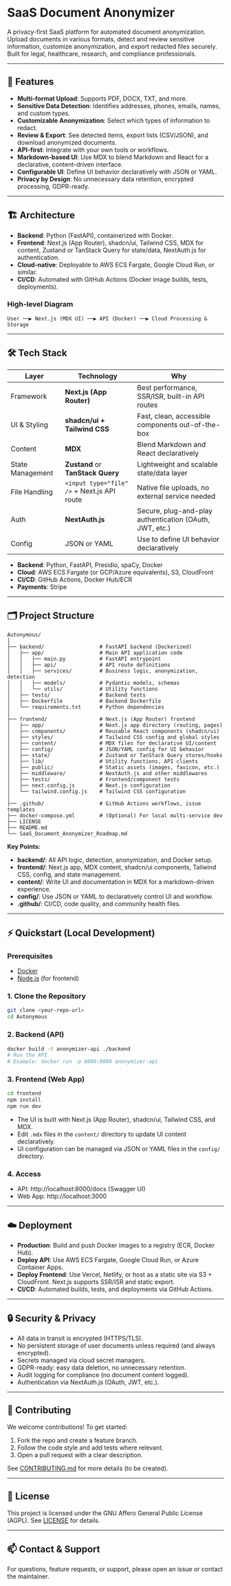 # SaaS Document Anonymizer

A privacy-first SaaS platform for automated document anonymization. Upload documents in various formats, detect and review sensitive information, customize anonymization, and export redacted files securely. Built for legal, healthcare, research, and compliance professionals.

---

## 🚀 Features
- **Multi-format Upload**: Supports PDF, DOCX, TXT, and more.
- **Sensitive Data Detection**: Identifies addresses, phones, emails, names, and custom types.
- **Customizable Anonymization**: Select which types of information to redact.
- **Review & Export**: See detected items, export lists (CSV/JSON), and download anonymized documents.
- **API-first**: Integrate with your own tools or workflows.
- **Markdown-based UI**: Use MDX to blend Markdown and React for a declarative, content-driven interface.
- **Configurable UI**: Define UI behavior declaratively with JSON or YAML.
- **Privacy by Design**: No unnecessary data retention, encrypted processing, GDPR-ready.

---

## 🏗️ Architecture
- **Backend**: Python (FastAPI), containerized with Docker.
- **Frontend**: Next.js (App Router), shadcn/ui, Tailwind CSS, MDX for content, Zustand or TanStack Query for state/data, NextAuth.js for authentication.
- **Cloud-native**: Deployable to AWS ECS Fargate, Google Cloud Run, or similar.
- **CI/CD**: Automated with GitHub Actions (Docker image builds, tests, deployments).

### High-level Diagram
```
User ──▶ Next.js (MDX UI) ──▶ API (Docker) ──▶ Cloud Processing & Storage
```

---

## 🛠️ Tech Stack
| Layer            | Technology                                  | Why                                                     |
| ---------------- | ------------------------------------------- | ------------------------------------------------------- |
| Framework        | **Next.js (App Router)**                    | Best performance, SSR/ISR, built-in API routes          |
| UI & Styling     | **shadcn/ui + Tailwind CSS**                | Fast, clean, accessible components out-of-the-box       |
| Content          | **MDX**                                     | Blend Markdown and React declaratively                  |
| State Management | **Zustand** or **TanStack Query**           | Lightweight and scalable state/data layer               |
| File Handling    | `<input type="file" />` + Next.js API route | Native file uploads, no external service needed         |
| Auth             | **NextAuth.js**                             | Secure, plug-and-play authentication (OAuth, JWT, etc.) |
| Config           | JSON or YAML                                | Use to define UI behavior declaratively                 |

- **Backend**: Python, FastAPI, Presidio, spaCy, Docker
- **Cloud**: AWS ECS Fargate (or GCP/Azure equivalents), S3, CloudFront
- **CI/CD**: GitHub Actions, Docker Hub/ECR
- **Payments**: Stripe

---

## 🗂️ Project Structure

```
Autonymous/
│
├── backend/                  # FastAPI backend (Dockerized)
│   ├── app/                  # Main API application code
│   │   ├── main.py           # FastAPI entrypoint
│   │   ├── api/              # API route definitions
│   │   ├── services/         # Business logic, anonymization, detection
│   │   ├── models/           # Pydantic models, schemas
│   │   └── utils/            # Utility functions
│   ├── tests/                # Backend tests
│   ├── Dockerfile            # Backend Dockerfile
│   └── requirements.txt      # Python dependencies
│
├── frontend/                 # Next.js (App Router) frontend
│   ├── app/                  # Next.js app directory (routing, pages)
│   ├── components/           # Reusable React components (shadcn/ui)
│   ├── styles/               # Tailwind CSS config and global styles
│   ├── content/              # MDX files for declarative UI/content
│   ├── config/               # JSON/YAML config for UI behavior
│   ├── state/                # Zustand or TanStack Query stores/hooks
│   ├── lib/                  # Utility functions, API clients
│   ├── public/               # Static assets (images, favicon, etc.)
│   ├── middleware/           # NextAuth.js and other middlewares
│   ├── tests/                # Frontend/component tests
│   ├── next.config.js        # Next.js configuration
│   └── tailwind.config.js    # Tailwind CSS configuration
│
├── .github/                  # GitHub Actions workflows, issue templates
├── docker-compose.yml        # (Optional) For local multi-service dev
├── LICENSE
├── README.md
└── SaaS_Document_Anonymizer_Roadmap.md
```

**Key Points:**
- **backend/**: All API logic, detection, anonymization, and Docker setup.
- **frontend/**: Next.js app, MDX content, shadcn/ui components, Tailwind CSS, config, and state management.
- **content/**: Write UI and documentation in MDX for a markdown-driven experience.
- **config/**: Use JSON or YAML to declaratively control UI and workflow.
- **.github/**: CI/CD, code quality, and community health files.

---

## ⚡ Quickstart (Local Development)

### Prerequisites
- [Docker](https://www.docker.com/get-started)
- [Node.js](https://nodejs.org/) (for frontend)

### 1. Clone the Repository
```bash
git clone <your-repo-url>
cd Autonymous
```

### 2. Backend (API)
```bash
docker build -t anonymizer-api ./backend
# Run the API
# Example: docker run -p 8000:8000 anonymizer-api
```

### 3. Frontend (Web App)
```bash
cd frontend
npm install
npm run dev
```
- The UI is built with Next.js (App Router), shadcn/ui, Tailwind CSS, and MDX.
- Edit `.mdx` files in the `content/` directory to update UI content declaratively.
- UI configuration can be managed via JSON or YAML files in the `config/` directory.

### 4. Access
- API: http://localhost:8000/docs (Swagger UI)
- Web App: http://localhost:3000

---

## ☁️ Deployment
- **Production**: Build and push Docker images to a registry (ECR, Docker Hub).
- **Deploy API**: Use AWS ECS Fargate, Google Cloud Run, or Azure Container Apps.
- **Deploy Frontend**: Use Vercel, Netlify, or host as a static site via S3 + CloudFront. Next.js supports SSR/ISR and static export.
- **CI/CD**: Automated builds, tests, and deployments via GitHub Actions.

---

## 🔒 Security & Privacy
- All data in transit is encrypted (HTTPS/TLS).
- No persistent storage of user documents unless required (and always encrypted).
- Secrets managed via cloud secret managers.
- GDPR-ready: easy data deletion, no unnecessary retention.
- Audit logging for compliance (no document content logged).
- Authentication via NextAuth.js (OAuth, JWT, etc.).

---

## 🤝 Contributing
We welcome contributions! To get started:
1. Fork the repo and create a feature branch.
2. Follow the code style and add tests where relevant.
3. Open a pull request with a clear description.

See [CONTRIBUTING.md](CONTRIBUTING.md) for more details (to be created).

---

## 📄 License
This project is licensed under the GNU Affero General Public License (AGPL). See [LICENSE](LICENSE) for details.

---

## 📫 Contact & Support
For questions, feature requests, or support, please open an issue or contact the maintainer.
